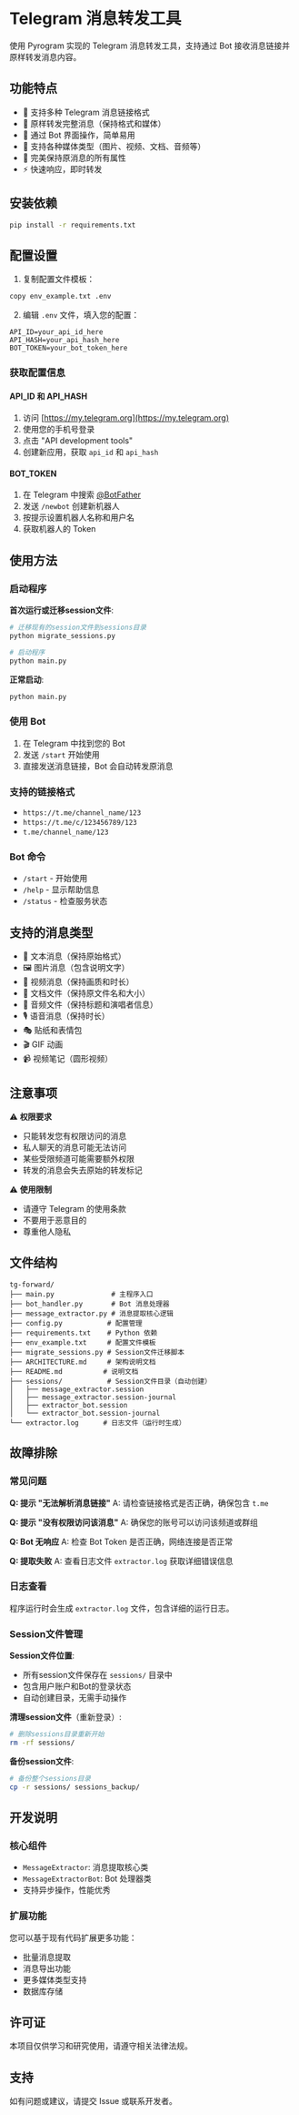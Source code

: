 # Telegram 消息转发工具

使用 Pyrogram 实现的 Telegram 消息转发工具，支持通过 Bot 接收消息链接并原样转发消息内容。

## 功能特点

- 🔗 支持多种 Telegram 消息链接格式
- 📨 原样转发完整消息（保持格式和媒体）
- 🤖 通过 Bot 界面操作，简单易用
- 📱 支持各种媒体类型（图片、视频、文档、音频等）
- 🔄 完美保持原消息的所有属性
- ⚡ 快速响应，即时转发

## 安装依赖

```bash
pip install -r requirements.txt
```

## 配置设置

1. 复制配置文件模板：
```bash
copy env_example.txt .env
```

2. 编辑 `.env` 文件，填入您的配置：
```env
API_ID=your_api_id_here
API_HASH=your_api_hash_here
BOT_TOKEN=your_bot_token_here
```

### 获取配置信息

#### API_ID 和 API_HASH
1. 访问 [https://my.telegram.org](https://my.telegram.org)
2. 使用您的手机号登录
3. 点击 "API development tools"
4. 创建新应用，获取 `api_id` 和 `api_hash`

#### BOT_TOKEN
1. 在 Telegram 中搜索 [@BotFather](https://t.me/botfather)
2. 发送 `/newbot` 创建新机器人
3. 按提示设置机器人名称和用户名
4. 获取机器人的 Token

## 使用方法

### 启动程序

**首次运行或迁移session文件**:
```bash
# 迁移现有的session文件到sessions目录
python migrate_sessions.py

# 启动程序
python main.py
```

**正常启动**:
```bash
python main.py
```

### 使用 Bot
1. 在 Telegram 中找到您的 Bot
2. 发送 `/start` 开始使用
3. 直接发送消息链接，Bot 会自动转发原消息

### 支持的链接格式
- `https://t.me/channel_name/123`
- `https://t.me/c/123456789/123`
- `t.me/channel_name/123`

### Bot 命令
- `/start` - 开始使用
- `/help` - 显示帮助信息
- `/status` - 检查服务状态

## 支持的消息类型

- 📝 文本消息（保持原始格式）
- 🖼️ 图片消息（包含说明文字）
- 🎥 视频消息（保持画质和时长）
- 📄 文档文件（保持原文件名和大小）
- 🎵 音频文件（保持标题和演唱者信息）
- 🎙️ 语音消息（保持时长）
- 🎭 贴纸和表情包
- 🎬 GIF 动画
- 📹 视频笔记（圆形视频）

## 注意事项

⚠️ **权限要求**
- 只能转发您有权限访问的消息
- 私人聊天的消息可能无法访问
- 某些受限频道可能需要额外权限
- 转发的消息会失去原始的转发标记

⚠️ **使用限制**
- 请遵守 Telegram 的使用条款
- 不要用于恶意目的
- 尊重他人隐私

## 文件结构

```
tg-forward/
├── main.py              # 主程序入口
├── bot_handler.py       # Bot 消息处理器
├── message_extractor.py # 消息提取核心逻辑
├── config.py           # 配置管理
├── requirements.txt    # Python 依赖
├── env_example.txt     # 配置文件模板
├── migrate_sessions.py # Session文件迁移脚本
├── ARCHITECTURE.md     # 架构说明文档
├── README.md          # 说明文档
├── sessions/           # Session文件目录（自动创建）
│   ├── message_extractor.session
│   ├── message_extractor.session-journal
│   ├── extractor_bot.session
│   └── extractor_bot.session-journal
└── extractor.log      # 日志文件（运行时生成）
```

## 故障排除

### 常见问题

**Q: 提示 "无法解析消息链接"**
A: 请检查链接格式是否正确，确保包含 `t.me`

**Q: 提示 "没有权限访问该消息"**
A: 确保您的账号可以访问该频道或群组

**Q: Bot 无响应**
A: 检查 Bot Token 是否正确，网络连接是否正常

**Q: 提取失败**
A: 查看日志文件 `extractor.log` 获取详细错误信息

### 日志查看
程序运行时会生成 `extractor.log` 文件，包含详细的运行日志。

### Session文件管理

**Session文件位置**:
- 所有session文件保存在 `sessions/` 目录中
- 包含用户账户和Bot的登录状态
- 自动创建目录，无需手动操作

**清理session文件**（重新登录）:
```bash
# 删除sessions目录重新开始
rm -rf sessions/
```

**备份session文件**:
```bash
# 备份整个sessions目录
cp -r sessions/ sessions_backup/
```

## 开发说明

### 核心组件
- `MessageExtractor`: 消息提取核心类
- `MessageExtractorBot`: Bot 处理器类
- 支持异步操作，性能优秀

### 扩展功能
您可以基于现有代码扩展更多功能：
- 批量消息提取
- 消息导出功能
- 更多媒体类型支持
- 数据库存储

## 许可证

本项目仅供学习和研究使用，请遵守相关法律法规。

## 支持

如有问题或建议，请提交 Issue 或联系开发者。
